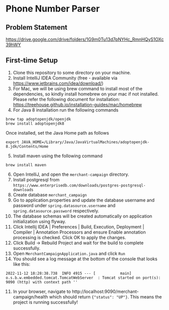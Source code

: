 # Phone Number Parser
## Problem Statement
https://drive.google.com/drive/folders/1G9m0Tu13d7pNYHc_RmnHQyS1OXc39hWY
## First-time Setup
1. Clone this repository to some directory on your machine.
2. Install IntelliJ IDEA Community (free - available via https://www.jetbrains.com/idea/download/)
3. For Mac, we will be using brew command to install most of the dependencies, so kindly install homebrew on your mac if not installed. Please refer the following document for installation: https://treehouse.github.io/installation-guides/mac/homebrew
4. For Java 8 installation run the following commands
```
brew tap adoptopenjdk/openjdk
brew install adoptopenjdk8
```
Once installed, set the Java Home path as follows
```
export JAVA_HOME=/Library/Java/JavaVirtualMachines/adoptopenjdk-8.jdk/Contents/Home
```
5. Install maven using the following command
```
brew install maven
```
6. Open IntelliJ, and open the `merchant-campaign` directory.
7. Install postgresql from `https://www.enterprisedb.com/downloads/postgres-postgresql-downloads`
8. Create database `merchant_campaign` 
7. Go to application.properties and update the database username and password under `spring.datasource.username` and `spring.datasource.password` respectively.
8. The database schemas will be created automatically on application initialization using flyway.
7. Click Intellij IDEA | Preferences | Build, Execution, Deployment | Compiler | Annotation Processors and ensure Enable annotation processing is checked. Click OK to apply the changes.
8. Click Build -> Rebuild Project and wait for the build to complete successfully.
9. Open `MerchantCampaignApplication.java` and click `Run`
10. You should see a log message at the bottom of the console that looks like this:
   ```
   2022-11-12 18:28:38.738  INFO 4915 --- [           main] o.s.b.w.embedded.tomcat.TomcatWebServer  : Tomcat started on port(s): 9090 (http) with context path ''
   ```
11. In your browser, navigate to http://localhost:9090/merchant-campaign/health which should return `{"status": "UP"}`. This means the project is running successfully!